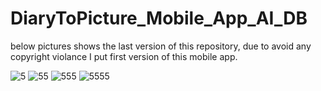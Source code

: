 # DiaryToPicture_Mobile_App_AI_DB
below pictures shows the last version of this repository, due to avoid any copyright violance I put first version of this mobile app.

![5](https://github.com/user-attachments/assets/4e261acc-efe9-4e6c-8e56-1464a408adf1)
![55](https://github.com/user-attachments/assets/cd81b805-020a-4d52-a7b5-f6e6a01102f9)
![555](https://github.com/user-attachments/assets/44cf61b7-295e-4a7d-8c37-067181abc476)
![5555](https://github.com/user-attachments/assets/c1b178b5-d7a1-40aa-a90f-d5ac31bb13b4)
